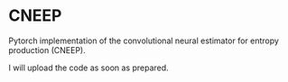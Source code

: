 # CNEEP

Pytorch implementation of the convolutional neural estimator for entropy production (CNEEP).

I will upload the code as soon as prepared.
